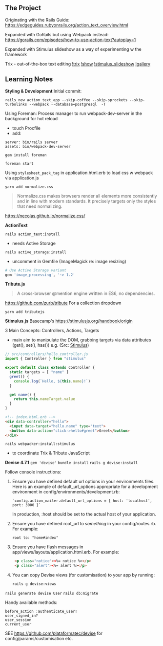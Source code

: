## The Project
Originating with the Rails Guide:
https://edgeguides.rubyonrails.org/action_text_overview.html

Expanded with GoRails but using Webpack instead:
https://gorails.com/episodes/how-to-use-action-text?autoplay=1

Expanded with Stimulus slideshow as a way of experimenting w the framework

Trix - out-of-the-box text editing
[!trix]('/images/actiontexteditor.jpg')
[!show]('./images/show_page.jpg')
[!stimulus_slideshow]('stimulus_slideshow.jpg')
[!gallery]('images/gallery.jpg')

## Learning Notes

**Styling & Development**
Initial commit:
```
rails new action_text_app --skip-coffee --skip-sprockets --skip-turbolinks --webpack --database=postgresql  -T
```
Using Foreman:
Process manager to run webpack-dev-server in the background for hot reload
- touch Procfile
- add:
```
server: bin/rails server
assets: bin/webpack-dev-server
```

```
gem install foreman
```
```
foreman start
```
Using `stylesheet_pack_tag` in application.html.erb to load css w webpack via application.js

`yarn add normalize.css`
>Normalize.css makes browsers render all elements more consistently and in line with modern standards. It precisely targets only the styles that need normalizing.

https://necolas.github.io/normalize.css/

**ActionText**
```
rails action_text:install
```

- needs Active Storage
```
rails active_storage:install
```
- uncomment in Gemfile (ImageMagick re: image resizing)
```ruby
# Use Active Storage variant
gem 'image_processing', '~> 1.2'

```
**Tribute.js**
>A cross-browser @mention engine written in ES6, no dependencies.

https://github.com/zurb/tribute
For a collection dropdown

```
yarn add tributejs

```
**Stimulus.js**
Basecamp's https://stimulusjs.org/handbook/origin

3 Main Concepts: Controllers, Actions, Targets
- main aim to manipulate the DOM, grabbing targets via data attributes (get(), set(), has())
e.g. (Src: [Stimulus](https://stimulusjs.org/handbook/origin))
```javascript
// src/controllers/hello_controller.js
import { Controller } from "stimulus"

export default class extends Controller {
  static targets = [ "name" ]
  greet() {
    console.log(`Hello, ${this.name}!`)
  }

  get name() {
    return this.nameTarget.value
  }
}
```
```html
<!-- index.html.erb -->
<div data-controller="hello">
  <input data-target="hello.name" type="text">
  <button data-action="click->hello#greet">Greet</button>
</div>
```
```
rails webpacker:install:stimulus
```
- to coordinate Trix & Tribute JavaScript

**Devise 4.7.1**
`gem 'devise'`
`bundle install`
`rails g devise:install`

Follow console instructions:
1. Ensure you have defined default url options in your environments files. Here
     is an example of default_url_options appropriate for a development environment
     in config/environments/development.rb:

       `config.action_mailer.default_url_options = { host: 'localhost', port: 3000 }`

     In production, :host should be set to the actual host of your application.

  2. Ensure you have defined root_url to *something* in your config/routes.rb.
     For example:

       `root to: "home#index"`

  3. Ensure you have flash messages in app/views/layouts/application.html.erb.
     For example:
      ```html
       <p class="notice"><%= notice %></p>
       <p class="alert"><%= alert %></p>
       ```

  4. You can copy Devise views (for customisation) to your app by running:

       `rails g devise:views`

`rails generate devise User`
`rails db:migrate`

Handy available methods:
```
before_action :authenticate_user!
user_signed_in?
user_session
current_user
```
SEE https://github.com/plataformatec/devise for config/params/customisation etc.
